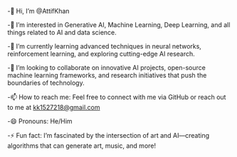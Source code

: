 -👋 Hi, I’m @AttifKhan

-👀 I’m interested in Generative AI, Machine Learning, Deep Learning, and all things related to AI and data science.

-🌱 I’m currently learning advanced techniques in neural networks, reinforcement learning, and exploring cutting-edge AI research.

-💞️ I’m looking to collaborate on innovative AI projects, open-source machine learning frameworks, and research initiatives that push the boundaries of technology.

-📫 How to reach me: Feel free to connect with me via GitHub or reach out to me at kk1527218@gmail.com

-😄 Pronouns: He/Him

-⚡ Fun fact: I’m fascinated by the intersection of art and AI—creating algorithms that can generate art, music, and more!


